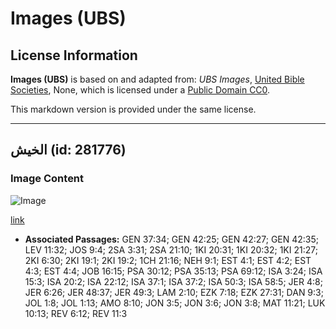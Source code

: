 # Images (UBS)

## License Information

**Images (UBS)** is based on and adapted from: _UBS Images_, [United Bible Societies](https://unitedbiblesocieties.org/), None, which is licensed under a [Public Domain CC0](https://creativecommons.org/public-domain/cc0/).

This markdown version is provided under the same license.



--------------------------------

## الخيش (id: 281776)

### Image Content

![Image](https://cdn.aquifer.bible/aquifer-content/resources/Media/WEB-0779_sackcloth_sacking.jpg)

[link](https://cdn.aquifer.bible/aquifer-content/resources/Media/WEB-0779_sackcloth_sacking.jpg)

* **Associated Passages:** GEN 37:34; GEN 42:25; GEN 42:27; GEN 42:35; LEV 11:32; JOS 9:4; 2SA 3:31; 2SA 21:10; 1KI 20:31; 1KI 20:32; 1KI 21:27; 2KI 6:30; 2KI 19:1; 2KI 19:2; 1CH 21:16; NEH 9:1; EST 4:1; EST 4:2; EST 4:3; EST 4:4; JOB 16:15; PSA 30:12; PSA 35:13; PSA 69:12; ISA 3:24; ISA 15:3; ISA 20:2; ISA 22:12; ISA 37:1; ISA 37:2; ISA 50:3; ISA 58:5; JER 4:8; JER 6:26; JER 48:37; JER 49:3; LAM 2:10; EZK 7:18; EZK 27:31; DAN 9:3; JOL 1:8; JOL 1:13; AMO 8:10; JON 3:5; JON 3:6; JON 3:8; MAT 11:21; LUK 10:13; REV 6:12; REV 11:3

